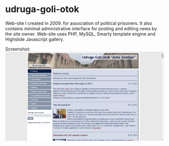 # udruga-goli-otok
Web-site I created in 2009. for association of political prisoners. It also contains minimal administrative interface for posting and editing news by the site owner. Web-site uses PHP, MySQL, Smarty template engine and Highslide Javascript gallery.

Screenshot:
![screenshot](./screenshot.png?raw=true)
